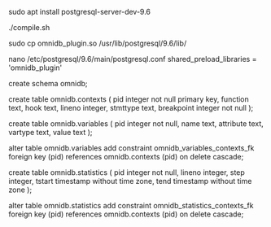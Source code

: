 sudo apt install postgresql-server-dev-9.6

./compile.sh

sudo cp omnidb_plugin.so /usr/lib/postgresql/9.6/lib/

nano /etc/postgresql/9.6/main/postgresql.conf
    shared_preload_libraries = 'omnidb_plugin'


create schema omnidb;

create table omnidb.contexts
(
  pid integer not null primary key,
  function text,
  hook text,
  lineno integer,
  stmttype text,
  breakpoint integer not null
);

create table omnidb.variables
(
  pid integer not null,
  name text,
  attribute text,
  vartype text,
  value text
);

alter table omnidb.variables add constraint omnidb_variables_contexts_fk
foreign key (pid) references omnidb.contexts (pid) on delete cascade;

create table omnidb.statistics
(
  pid integer not null,
  lineno integer,
  step integer,
  tstart timestamp without time zone,
  tend timestamp without time zone
);

alter table omnidb.statistics add constraint omnidb_statistics_contexts_fk
foreign key (pid) references omnidb.contexts (pid) on delete cascade;
